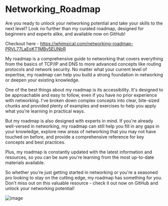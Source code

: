 # Networking_Roadmap

Are you ready to unlock your networking potential and take your skills to the next level? Look no further than my curated roadmap, designed for beginners and experts alike, and available now on GitHub!

Checkout here - https://whimsical.com/networking-roadmap-PRVL77LaEoKT1MBv5EUNbR

My roadmap is a comprehensive guide to networking that covers everything from the basics of TCP/IP and DNS to more advanced concepts like routing protocols and network security. No matter what your current level of expertise, my roadmap can help you build a strong foundation in networking or deepen your existing knowledge.

One of the best things about my roadmap is its accessibility. It's designed to be approachable and easy to follow, even if you have no prior experience with networking. I've broken down complex concepts into clear, bite-sized chunks and provided plenty of examples and exercises to help you apply what you're learning in practical ways.

But my roadmap is also designed with experts in mind. If you're already well-versed in networking, my roadmap can still help you fill in any gaps in your knowledge, explore new areas of networking that you may not have touched on before, and provide a comprehensive reference for key concepts and best practices.

Plus, my roadmap is constantly updated with the latest information and resources, so you can be sure you're learning from the most up-to-date materials available.

So whether you're just getting started in networking or you're a seasoned pro looking to stay on the cutting edge, my roadmap has something for you. Don't miss out on this valuable resource - check it out now on GitHub and unlock your networking potential!

![image](https://user-images.githubusercontent.com/64456113/233675682-f3644f33-cb82-4f8b-8939-9494986e6400.png)
